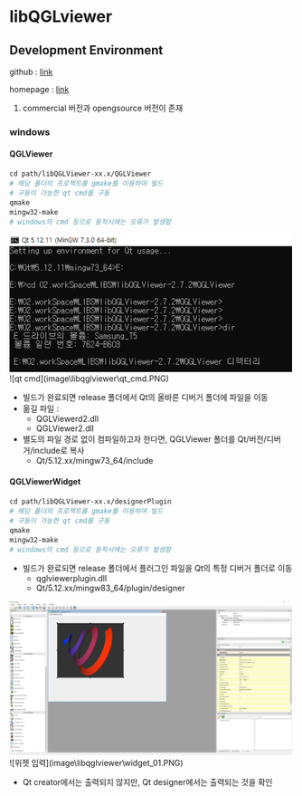 # libQGLviewer

## Development Environment

github : [link](https://github.com/GillesDebunne/libQGLViewer )

homepage : [link](http://libqglviewer.com/)

1. commercial 버전과 opengsource 버전이 존재

### windows

#### QGLViewer

```makefile
cd path/libQGLViewer-xx.x/QGLViewer
# 해당 폴더의 프로젝트를 gmake를 이용하여 빌드
# 구동이 가능한 qt cmd를 구동
qmake
mingw32-make
# windows의 cmd 등으로 동작시에는 오류가 발생함
```
<img src="https://github.com/twchong831/LiDAR/blob/d7b262881f562b08910f40694e4b4d4e21ac081a/viewer/libqglviewer/image/libqglviewer/qt_cmd.PNG" width="500">
![qt cmd](image\libqglviewer\qt_cmd.PNG)

- 빌드가 완료되면 release 폴더에서 Qt의 올바른 디버거 폴더에 파일을 이동
- 옮길 파일 : 
  - QGLViewerd2.dll
  - QGLViewer2.dll
- 별도의 파일 경로 없이 컴파일하고자 한다면, QGLViewer 폴더를 Qt/버전/디버거/include로 복사
  - Qt/5.12.xx/mingw73_64/include

#### QGLViewerWidget

```makefile
cd path/libQGLViewer-xx.x/designerPlugin
# 해당 폴더의 프로젝트를 gmake를 이용하여 빌드
# 구동이 가능한 qt cmd를 구동
qmake
mingw32-make
# windows의 cmd 등으로 동작시에는 오류가 발생함
```

- 빌드가 완료되면 release 폴더에서 플러그인 파일을 Qt의 특정 디버거 폴더로 이동
  - qglviewerplugin.dll
  - Qt/5.12.xx/mingw83_64/plugin/designer

<img src="https://github.com/twchong831/LiDAR/blob/d7b262881f562b08910f40694e4b4d4e21ac081a/viewer/libqglviewer/image/libqglviewer/widget_01.PNG" width="500"> 
![위젯 입력](image\libqglviewer\widget_01.PNG)

- Qt creator에서는 출력되지 않지만, Qt designer에서는 출력되는 것을 확인
